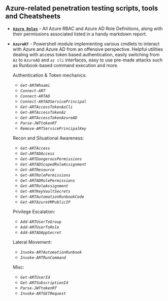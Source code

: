 
## Azure-related penetration testing scripts, tools and Cheatsheets

- [**`Azure Roles`**](https://github.com/mgeeky/Penetration-Testing-Tools/blob/master/clouds/azure/Azure%20Roles/README.md) - All Azure RBAC and Azure AD Role Definitions, along with their permissions associated listed in a handy markdown report.

- **`AzureRT`** - Powershell module implementing various cmdlets to interact with Azure and Azure AD from an offensive perspective. Helpful utilities dealing with access token based authentication, easily switching from `Az` to `AzureAD` and `az cli` interfaces, easy to use pre-made attacks such as Runbook-based command execution and more.

  Authentication & Token mechanics:

  - *`Get-ARTWhoami`*
  - *`Connect-ART`*
  - *`Connect-ARTAD`*
  - *`Connect-ARTADServicePrincipal`*
  - *`Get-ARTAccessTokenAzCli`*
  - *`Get-ARTAccessTokenAz`*
  - *`Get-ARTAccessTokenAzureAD`* 
  - *`Parse-JWTtokenRT`* 
  - *`Remove-ARTServicePrincipalKey`*

  Recon and Situational Awareness:

  - *`Get-ARTAccess`*
  - *`Get-ARTADAccess`*
  - *`Get-ARTDangerousPermissions`*
  - *`Get-ARTADScopedRoleAssignment`*
  - *`Get-ARTResource`*
  - *`Get-ARTRolePermissions`*
  - *`Get-ARTADRolePermissions`*
  - *`Get-ARTRoleAssignment`*
  - *`Get-ARTKeyVaultSecrets`*
  - *`Get-ARTAutomationRunbookCode`*
  - *`Get-ARTAzureVMPublicIP`*

  Privilege Escalation:

  - *`Add-ARTUserToGroup`*
  - *`Add-ARTUserToRole`*
  - *`Add-ARTADAppSecret`*

  Lateral Movement:

  - *`Invoke-ARTAutomationRunbook`*
  - *`Invoke-ARTRunCommand`*

  Misc:

  - *`Get-ARTUserId`*
  - *`Get-ARTSubscriptionId`*
  - *`Parse-JWTtokenRT`*
  - *`Invoke-ARTGETRequest`*
